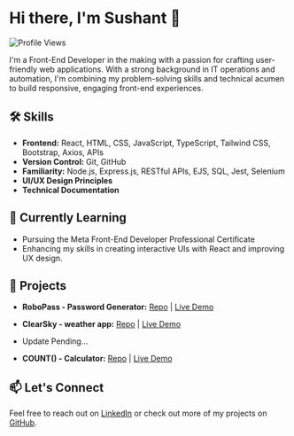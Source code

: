 # Hi there, I'm Sushant 👋

![Profile Views](https://komarev.com/ghpvc/?username=sushantkadam15) 

I'm a Front-End Developer in the making with a passion for crafting user-friendly web applications. With a strong background in IT operations and automation, I'm combining my problem-solving skills and technical acumen to build responsive, engaging front-end experiences.

## 🛠️ Skills

- **Frontend:** React, HTML, CSS, JavaScript, TypeScript, Tailwind CSS, Bootstrap, Axios, APIs
- **Version Control:** Git, GitHub
- **Familiarity:** Node.js, Express.js, RESTful APIs, EJS, SQL, Jest, Selenium
- **UI/UX Design Principles**
- **Technical Documentation**

## 🌱 Currently Learning

- Pursuing the Meta Front-End Developer Professional Certificate
- Enhancing my skills in creating interactive UIs with React and improving UX design.

## 🚀 Projects

- **RoboPass - Password Generator:** [Repo](https://github.com/sushantkadam15/robopass-react) | [Live Demo](https://robopass.sushantk.com/)
- **ClearSky - weather app:** [Repo](https://github.com/sushantkadam15/clearsky) | [Live Demo](https://shy-ruby-harp-seal-yoke.cyclic.cloud/)

- Update Pending...
- **COUNT() - Calculator:** [Repo]() | [Live Demo]()


## 📫 Let's Connect

Feel free to reach out on [LinkedIn](https://www.linkedin.com/in/sushant-p-kadam/) or check out more of my projects on [GitHub](https://github.com/sushantkadam15).

